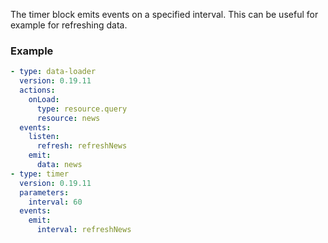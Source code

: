 The timer block emits events on a specified interval. This can be useful for example for refreshing
data.

### Example

```yaml
- type: data-loader
  version: 0.19.11
  actions:
    onLoad:
      type: resource.query
      resource: news
  events:
    listen:
      refresh: refreshNews
    emit:
      data: news
- type: timer
  version: 0.19.11
  parameters:
    interval: 60
  events:
    emit:
      interval: refreshNews
```
